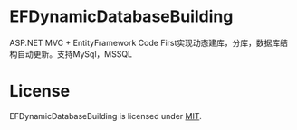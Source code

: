 # EFDynamicDatabaseBuilding
ASP.NET MVC + EntityFramework Code First实现动态建库，分库，数据库结构自动更新。支持MySql，MSSQL

# License
EFDynamicDatabaseBuilding is licensed under [MIT](LICENSE).
